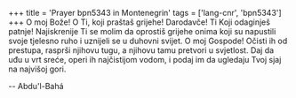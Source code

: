 +++
title = 'Prayer bpn5343 in Montenegrin'
tags = ['lang-cnr', 'bpn5343']
+++
O moj Bože! O Ti, koji praštaš grijehe! Darodavče! Ti Koji odaginješ patnje!
Najiskrenije Ti se molim da oprostiš grijehe onima koji su napustili svoje tjelesno ruho i uznijeli se u duhovni svijet.
O moj Gospode! Očisti ih od prestupa, rasprši njihovu tugu, a njihovu tamu pretvori u svjetlost. Daj da uđu u vrt sreće, operi ih najčistijom vodom, i podaj im da ugledaju Tvoj sjaj na najvišoj gori.

-- Abdu'l-Bahá
